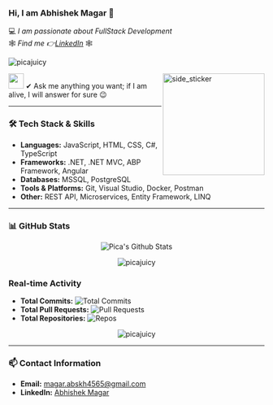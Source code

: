 ### Hi, I am Abhishek Magar 👋
💻 *I am passionate about FullStack Development*   
🕸 *Find me 👉[LinkedIn](https://www.linkedin.com/in/abhishek-magar-8b43a817b/)* 🕸 

<p align="left"> <img src="https://komarev.com/ghpvc/?username=picajuicy&label=Profile%20views&color=0e75b6&style=flat" alt="picajuicy" /> </p>

<img align="right" width=200px height=200px alt="side_sticker" src="https://media.giphy.com/media/TEnXkcsHrP4YedChhA/giphy.gif" />
<img src="https://media.giphy.com/media/iY8CRBdQXODJSCERIr/giphy.gif" width="30px">&nbsp;✔ Ask me anything you want; if I am alive, I will answer for sure 😉

---

### 🛠 **Tech Stack & Skills**
- **Languages:** JavaScript, HTML, CSS, C#, TypeScript
- **Frameworks:** .NET, .NET MVC, ABP Framework, Angular
- **Databases:** MSSQL, PostgreSQL
- **Tools & Platforms:** Git, Visual Studio, Docker, Postman
- **Other:** REST API, Microservices, Entity Framework, LINQ

---

### 📊 **GitHub Stats**
<p align='center'>
  <img align="center" src="https://github-readme-stats.vercel.app/api?username=picajuicy&show_icons=true&title_color=fff&icon_color=79ff97&text_color=efefef&bg_color=24292e" alt="Pica's Github Stats">
</p>

<p align='center'>
  <img align="center" src="https://github-readme-stats.vercel.app/api/top-langs?username=picajuicy&show_icons=true&locale=en&layout=compact&theme=chartreuse-dark" alt="picajuicy" />  
</p>  

### Real-time Activity
- **Total Commits:** ![Total Commits](https://github-readme-stats.vercel.app/api?username=picajuicy&count_private=true&show_icons=true&hide_title=true&hide_border=true&theme=radical&custom_title=Commits)
- **Total Pull Requests:** ![Pull Requests](https://img.shields.io/github/issues-pr/picajuicy?style=plastic)
- **Total Repositories:** ![Repos](https://img.shields.io/github/forks/picajuicy?style=plastic)
  
<p align='center'>  
   <img align="center" src="https://github-profile-trophy.vercel.app/?username=picajuicy&theme=juicyfresh&no-bg=true" alt="picajuicy" />  
</p>

---

### 📫 **Contact Information**
- **Email:** magar.abskh4565@gmail.com
- **LinkedIn:** [Abhishek Magar](https://www.linkedin.com/in/abhishek-magar-8b43a817b/)
